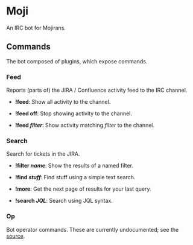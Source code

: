 # Moji #

An IRC bot for Mojirans.

## Commands ##

The bot composed of plugins, which expose commands.

### Feed ###

Reports (parts of) the JIRA / Confluence activity feed to the IRC channel.

 - __!feed__: Show all activity to the channel.

 - __!feed off__: Stop showing activity to the channel.

 - __!feed *filter*__: Show activity matching *filter* to the channel.

### Search ###

Search for tickets in the JIRA.

 - __!filter *name*__: Show the results of a named filter.

 - __!find *stuff*__: Find stuff using a simple text search.

 - __!more__: Get the next page of results for your last query.

 - __!search *JQL*__: Search using JQL syntax.

### Op ###

Bot operator commands. These are currently undocumented; see the [source](#file_moji/plugin/op.pm).

